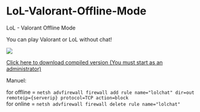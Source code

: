 # LoL-Valorant-Offline-Mode
LoL - Valorant Offline Mode

You can play Valorant or LoL without chat!

[![](https://cdn.discordapp.com/attachments/452001720055234581/912693098201632798/ss.png)](https://cdn.discordapp.com/attachments/452001720055234581/912693098201632798/ss.png)

[Click here to download compiled version (You must start as an administrator)](https://github.com/Dekares/LoL-Valorant-Offline-Mode/releases/tag/compiled "Click here to download compiled version (You must start as an administrator)")

Manuel:

for offline = `netsh advfirewall firewall add rule name="lolchat" dir=out remoteip={serverip} protocol=TCP action=block`         
for online = `netsh advfirewall firewall delete rule name="lolchat"`
